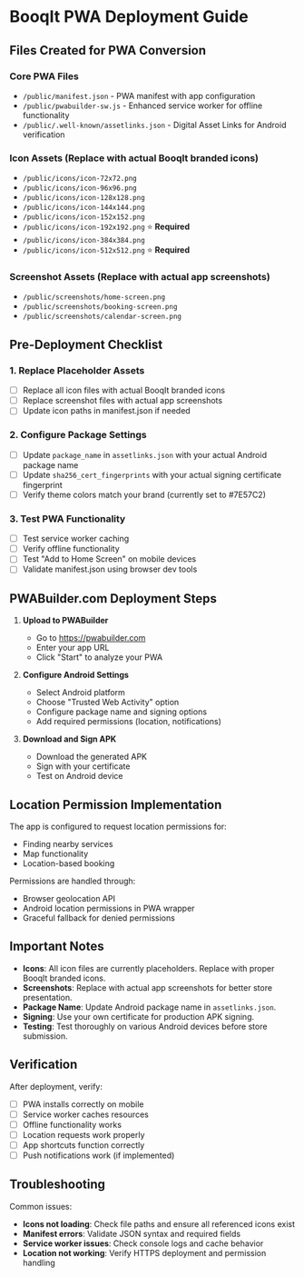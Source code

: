 
# BooqIt PWA Deployment Guide

## Files Created for PWA Conversion

### Core PWA Files
- `/public/manifest.json` - PWA manifest with app configuration
- `/public/pwabuilder-sw.js` - Enhanced service worker for offline functionality
- `/public/.well-known/assetlinks.json` - Digital Asset Links for Android verification

### Icon Assets (Replace with actual BooqIt branded icons)
- `/public/icons/icon-72x72.png`
- `/public/icons/icon-96x96.png`
- `/public/icons/icon-128x128.png`
- `/public/icons/icon-144x144.png`
- `/public/icons/icon-152x152.png`
- `/public/icons/icon-192x192.png` ⭐ **Required**
- `/public/icons/icon-384x384.png`
- `/public/icons/icon-512x512.png` ⭐ **Required**

### Screenshot Assets (Replace with actual app screenshots)
- `/public/screenshots/home-screen.png`
- `/public/screenshots/booking-screen.png`
- `/public/screenshots/calendar-screen.png`

## Pre-Deployment Checklist

### 1. Replace Placeholder Assets
- [ ] Replace all icon files with actual BooqIt branded icons
- [ ] Replace screenshot files with actual app screenshots
- [ ] Update icon paths in manifest.json if needed

### 2. Configure Package Settings
- [ ] Update `package_name` in `assetlinks.json` with your actual Android package name
- [ ] Update `sha256_cert_fingerprints` with your actual signing certificate fingerprint
- [ ] Verify theme colors match your brand (currently set to #7E57C2)

### 3. Test PWA Functionality
- [ ] Test service worker caching
- [ ] Verify offline functionality
- [ ] Test "Add to Home Screen" on mobile devices
- [ ] Validate manifest.json using browser dev tools

## PWABuilder.com Deployment Steps

1. **Upload to PWABuilder**
   - Go to https://pwabuilder.com
   - Enter your app URL
   - Click "Start" to analyze your PWA

2. **Configure Android Settings**
   - Select Android platform
   - Choose "Trusted Web Activity" option
   - Configure package name and signing options
   - Add required permissions (location, notifications)

3. **Download and Sign APK**
   - Download the generated APK
   - Sign with your certificate
   - Test on Android device

## Location Permission Implementation

The app is configured to request location permissions for:
- Finding nearby services
- Map functionality
- Location-based booking

Permissions are handled through:
- Browser geolocation API
- Android location permissions in PWA wrapper
- Graceful fallback for denied permissions

## Important Notes

- **Icons**: All icon files are currently placeholders. Replace with proper BooqIt branded icons.
- **Screenshots**: Replace with actual app screenshots for better store presentation.
- **Package Name**: Update Android package name in `assetlinks.json`.
- **Signing**: Use your own certificate for production APK signing.
- **Testing**: Test thoroughly on various Android devices before store submission.

## Verification

After deployment, verify:
- [ ] PWA installs correctly on mobile
- [ ] Service worker caches resources
- [ ] Offline functionality works
- [ ] Location requests work properly
- [ ] App shortcuts function correctly
- [ ] Push notifications work (if implemented)

## Troubleshooting

Common issues:
- **Icons not loading**: Check file paths and ensure all referenced icons exist
- **Manifest errors**: Validate JSON syntax and required fields
- **Service worker issues**: Check console logs and cache behavior
- **Location not working**: Verify HTTPS deployment and permission handling
